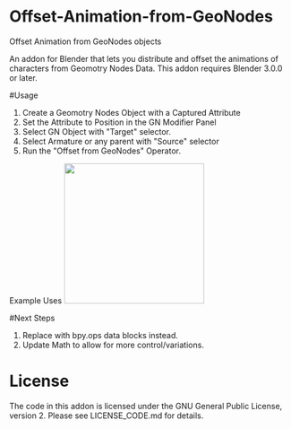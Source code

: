 # Offset-Animation-from-GeoNodes
Offset Animation from GeoNodes objects

An addon for Blender that lets you distribute and offset the animations of characters from Geomotry Nodes Data.
This addon requires Blender 3.0.0 or later.

#Usage
1. Create a Geomotry Nodes Object with a Captured Attribute
2. Set the Attribute to Position in the GN Modifier Panel
3. Select GN Object with "Target" selector.
4. Select Armature or any parent with "Source" selector
5. Run the "Offset from GeoNodes" Operator.

Example Uses
<img src="/examples/Example-with-Characters.mp4" height="250px"> 


#Next Steps
1. Replace with bpy.ops data blocks instead.
2. Update Math to allow for more control/variations.


# License
The code in this addon is licensed under the GNU General Public License, version 2.  Please see LICENSE_CODE.md for details.
